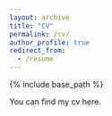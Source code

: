 ```yaml
---
layout: archive
title: "CV"
permalink: /cv/
author_profile: true
redirect_from:
  - /resume
---
```


{% include base_path %}

You can find my cv here.
